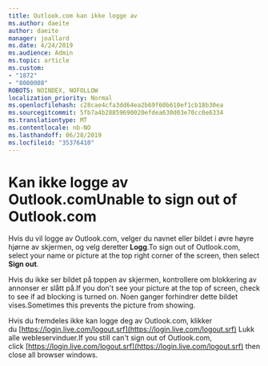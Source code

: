 ```yaml
---
title: Outlook.com kan ikke logge av
ms.author: daeite
author: daeite
manager: joallard
ms.date: 4/24/2019
ms.audience: Admin
ms.topic: article
ms.custom:
- "1872"
- "8000008"
ROBOTS: NOINDEX, NOFOLLOW
localization_priority: Normal
ms.openlocfilehash: c28cae4cfa3dd64ea2b69f60b610ef1cb18b30ea
ms.sourcegitcommit: 5fb7a4b28859690020efdea630d03e70cc0e6334
ms.translationtype: MT
ms.contentlocale: nb-NO
ms.lasthandoff: 06/28/2019
ms.locfileid: "35376410"
---
```

# <a name="unable-to-sign-out-of-outlookcom"></a><span data-ttu-id="1cfa0-102">Kan ikke logge av Outlook.com</span><span class="sxs-lookup"><span data-stu-id="1cfa0-102">Unable to sign out of Outlook.com</span></span>

<span data-ttu-id="1cfa0-103">Hvis du vil logge av Outlook.com, velger du navnet eller bildet i øvre høyre hjørne av skjermen, og velg deretter **Logg**.</span><span class="sxs-lookup"><span data-stu-id="1cfa0-103">To sign out of Outlook.com, select your name or picture at the top right corner of the screen, then select **Sign out**.</span></span>

<span data-ttu-id="1cfa0-104">Hvis du ikke ser bildet på toppen av skjermen, kontrollere om blokkering av annonser er slått på.</span><span class="sxs-lookup"><span data-stu-id="1cfa0-104">If you don't see your picture at the top of screen, check to see if ad blocking is turned on.</span></span> <span data-ttu-id="1cfa0-105">Noen ganger forhindrer dette bildet vises.</span><span class="sxs-lookup"><span data-stu-id="1cfa0-105">Sometimes this prevents the picture from showing.</span></span>

<span data-ttu-id="1cfa0-106">Hvis du fremdeles ikke kan logge deg av Outlook.com, klikker du [https://login.live.com/logout.srf](https://login.live.com/logout.srf) Lukk alle webleservinduer.</span><span class="sxs-lookup"><span data-stu-id="1cfa0-106">If you still can't sign out of Outlook.com, click [https://login.live.com/logout.srf](https://login.live.com/logout.srf) then close all browser windows.</span></span>